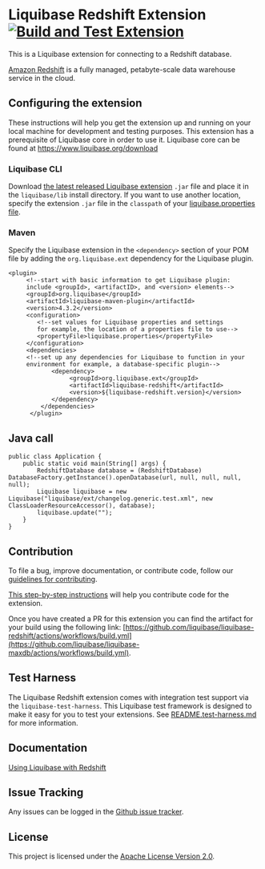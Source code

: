 # Liquibase Redshift Extension [![Build and Test Extension](https://github.com/liquibase/liquibase-redshift/actions/workflows/build.yml/badge.svg)](https://github.com/liquibase/liquibase-redshift/actions/workflows/build.yml)

This is a Liquibase extension for connecting to a Redshift database.

[Amazon Redshift](https://docs.aws.amazon.com/redshift/latest/mgmt/welcome.html) is a fully managed, petabyte-scale data warehouse service in the cloud. 

## Configuring the extension

These instructions will help you get the extension up and running on your local machine for development and testing purposes. This extension has a prerequisite of Liquibase core in order to use it. Liquibase core can be found at https://www.liquibase.org/download

### Liquibase CLI

Download [the latest released Liquibase extension](https://github.com/liquibase/liquibase-redshift/releases) `.jar` file and place it in the `liquibase/lib` install directory. If you want to use another location, specify the extension `.jar` file in the `classpath` of your [liquibase.properties file](https://docs.liquibase.com/workflows/liquibase-community/creating-config-properties.html).

### Maven
Specify the Liquibase extension in the `<dependency>` section of your POM file by adding the `org.liquibase.ext` dependency for the Liquibase plugin. 
 
```  
<plugin>
     <!--start with basic information to get Liquibase plugin:
     include <groupId>, <artifactID>, and <version> elements-->
     <groupId>org.liquibase</groupId>
     <artifactId>liquibase-maven-plugin</artifactId>
     <version>4.3.2</version>
     <configuration>
        <!--set values for Liquibase properties and settings
        for example, the location of a properties file to use-->
        <propertyFile>liquibase.properties</propertyFile>
     </configuration>
     <dependencies>
     <!--set up any dependencies for Liquibase to function in your
     environment for example, a database-specific plugin-->
            <dependency>
                 <groupId>org.liquibase.ext</groupId>
                 <artifactId>liquibase-redshift</artifactId>
                 <version>${liquibase-redshift.version}</version>
            </dependency>
         </dependencies>
      </plugin>
  ``` 
  
## Java call
  
```
public class Application {
    public static void main(String[] args) {
        RedshiftDatabase database = (RedshiftDatabase) DatabaseFactory.getInstance().openDatabase(url, null, null, null, null);
        Liquibase liquibase = new Liquibase("liquibase/ext/changelog.generic.test.xml", new ClassLoaderResourceAccessor(), database);
        liquibase.update("");
    }
}
```
## Contribution

To file a bug, improve documentation, or contribute code, follow our [guidelines for contributing](https://www.liquibase.org/community). 

[This step-by-step instructions](https://www.liquibase.org/community/contribute/code) will help you contribute code for the extension. 

Once you have created a PR for this extension you can find the artifact for your build using the following link: [https://github.com/liquibase/liquibase-redshift/actions/workflows/build.yml](https://github.com/liquibase/liquibase-maxdb/actions/workflows/build.yml).

## Test Harness

The Liquibase Redshift extension comes with integration test support via the `liquibase-test-harness`. This Liquibase test framework is designed to make it easy for you to test your extensions. See [README.test-harness.md](https://github.com/liquibase/liquibase-redshift/blob/main/README.test-harness.md) for more information.

## Documentation

[Using Liquibase with Redshift](https://docs.liquibase.com/workflows/database-setup-tutorials/redshift.html)

## Issue Tracking

Any issues can be logged in the [Github issue tracker](https://github.com/liquibase/liquibase-redshift/issues).

## License

This project is licensed under the [Apache License Version 2.0](https://www.apache.org/licenses/LICENSE-2.0.html).
